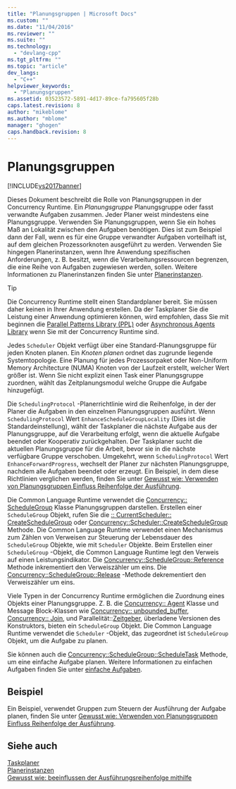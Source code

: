 ```yaml
---
title: "Planungsgruppen | Microsoft Docs"
ms.custom: ""
ms.date: "11/04/2016"
ms.reviewer: ""
ms.suite: ""
ms.technology: 
  - "devlang-cpp"
ms.tgt_pltfrm: ""
ms.topic: "article"
dev_langs: 
  - "C++"
helpviewer_keywords: 
  - "Planungsgruppen"
ms.assetid: 03523572-5891-4d17-89ce-fa795605f28b
caps.latest.revision: 8
author: "mikeblome"
ms.author: "mblome"
manager: "ghogen"
caps.handback.revision: 8
---
```

# Planungsgruppen
[!INCLUDE[vs2017banner](../../assembler/inline/includes/vs2017banner.md)]

Dieses Dokument beschreibt die Rolle von Planungsgruppen in der Concurrency Runtime. Ein *Planungsgruppe* Planungsgruppe oder fasst verwandte Aufgaben zusammen. Jeder Planer weist mindestens eine Planungsgruppe. Verwenden Sie Planungsgruppen, wenn Sie ein hohes Maß an Lokalität zwischen den Aufgaben benötigen. Dies ist zum Beispiel dann der Fall, wenn es für eine Gruppe verwandter Aufgaben vorteilhaft ist, auf dem gleichen Prozessorknoten ausgeführt zu werden. Verwenden Sie hingegen Planerinstanzen, wenn Ihre Anwendung spezifischen Anforderungen, z. B. besitzt, wenn die Verarbeitungsressourcen begrenzen, die eine Reihe von Aufgaben zugewiesen werden, sollen. Weitere Informationen zu Planerinstanzen finden Sie unter [Planerinstanzen](../../parallel/concrt/scheduler-instances.md).  
  
> [!TIP]
>  Die Concurrency Runtime stellt einen Standardplaner bereit. Sie müssen daher keinen in Ihrer Anwendung erstellen. Da der Taskplaner Sie die Leistung einer Anwendung optimieren können, wird empfohlen, dass Sie mit beginnen die [Parallel Patterns Library (PPL)](../../parallel/concrt/parallel-patterns-library-ppl.md) oder [Asynchronous Agents Library](../../parallel/concrt/asynchronous-agents-library.md) wenn Sie mit der Concurrency Runtime sind.  
  
 Jedes `Scheduler` Objekt verfügt über eine Standard-Planungsgruppe für jeden Knoten planen. Ein *Knoten planen* ordnet das zugrunde liegende Systemtopologie. Eine Planung für jedes Prozessorpaket oder Non-Uniform Memory Architecture (NUMA) Knoten von der Laufzeit erstellt, welcher Wert größer ist. Wenn Sie nicht explizit einen Task einer Planungsgruppe zuordnen, wählt das Zeitplanungsmodul welche Gruppe die Aufgabe hinzugefügt.  
  
 Die `SchedulingProtocol` -Planerrichtlinie wird die Reihenfolge, in der der Planer die Aufgaben in den einzelnen Planungsgruppen ausführt. Wenn `SchedulingProtocol` Wert `EnhanceScheduleGroupLocality` (Dies ist die Standardeinstellung), wählt der Taskplaner die nächste Aufgabe aus der Planungsgruppe, auf die Verarbeitung erfolgt, wenn die aktuelle Aufgabe beendet oder Kooperativ zurückgehalten. Der Taskplaner sucht die aktuellen Planungsgruppe für die Arbeit, bevor sie in die nächste verfügbare Gruppe verschoben. Umgekehrt, wenn `SchedulingProtocol` Wert `EnhanceForwardProgress`, wechselt der Planer zur nächsten Planungsgruppe, nachdem alle Aufgaben beendet oder erzeugt. Ein Beispiel, in dem diese Richtlinien verglichen werden, finden Sie unter [Gewusst wie: Verwenden von Planungsgruppen Einfluss Reihenfolge der Ausführung](../../parallel/concrt/how-to-use-schedule-groups-to-influence-order-of-execution.md).  
  
 Die Common Language Runtime verwendet die [Concurrency:: ScheduleGroup](../../parallel/concrt/reference/schedulegroup-class.md) Klasse Planungsgruppen darstellen. Erstellen einer `ScheduleGroup` Objekt, rufen Sie die [:: CurrentScheduler:: CreateScheduleGroup](../Topic/CurrentScheduler::CreateScheduleGroup%20Method.md) oder [Concurrency::Scheduler::CreateScheduleGroup](../Topic/Scheduler::CreateScheduleGroup%20Method.md) Methode. Die Common Language Runtime verwendet einen Mechanismus zum Zählen von Verweisen zur Steuerung der Lebensdauer des `ScheduleGroup` Objekte, wie mit `Scheduler` Objekte. Beim Erstellen einer `ScheduleGroup` -Objekt, die Common Language Runtime legt den Verweis auf einen Leistungsindikator. Die [Concurrency::ScheduleGroup::Reference](../Topic/ScheduleGroup::Reference%20Method.md) Methode inkrementiert den Verweiszähler um eins. Die [Concurrency::ScheduleGroup::Release](../Topic/ScheduleGroup::Release%20Method.md) -Methode dekrementiert den Verweiszähler um eins.  
  
 Viele Typen in der Concurrency Runtime ermöglichen die Zuordnung eines Objekts einer Planungsgruppe. Z. B. die [Concurrency:: Agent](../../parallel/concrt/reference/agent-class.md) Klasse und Message Block-Klassen wie [Concurrency:: unbounded_buffer](../Topic/unbounded_buffer%20Class.md), [Concurrency:: Join](../../parallel/concrt/reference/join-class.md), und Parallelität::[Zeitgeber](https://www.microsoftonedoc.com/#/organizations/e6f6a65cf14f462597b64ac058dbe1d0/projects/3fedad16-eaf1-41a6-8f96-0c1949c68f32/containers/a3daf831-1c5f-4bbe-964d-503870caf874/tocpaths/d5d4c847-5ad6-4c7f-b35b-d0b6f446d8b4/locales/en-US), überladene Versionen des Konstruktors, bieten ein `ScheduleGroup` Objekt. Die Common Language Runtime verwendet die `Scheduler` -Objekt, das zugeordnet ist `ScheduleGroup` Objekt, um die Aufgabe zu planen.  
  
 Sie können auch die [Concurrency::ScheduleGroup::ScheduleTask](../Topic/ScheduleGroup::ScheduleTask%20Method.md) Methode, um eine einfache Aufgabe planen. Weitere Informationen zu einfachen Aufgaben finden Sie unter [einfache Aufgaben](../../parallel/concrt/lightweight-tasks.md).  
  
## <a name="example"></a>Beispiel  
 Ein Beispiel, verwendet Gruppen zum Steuern der Ausführung der Aufgabe planen, finden Sie unter [Gewusst wie: Verwenden von Planungsgruppen Einfluss Reihenfolge der Ausführung](../../parallel/concrt/how-to-use-schedule-groups-to-influence-order-of-execution.md).  
  
## <a name="see-also"></a>Siehe auch  
 [Taskplaner](../../parallel/concrt/task-scheduler-concurrency-runtime.md)   
 [Planerinstanzen](../../parallel/concrt/scheduler-instances.md)   
 [Gewusst wie: beeinflussen der Ausführungsreihenfolge mithilfe](../../parallel/concrt/how-to-use-schedule-groups-to-influence-order-of-execution.md)

